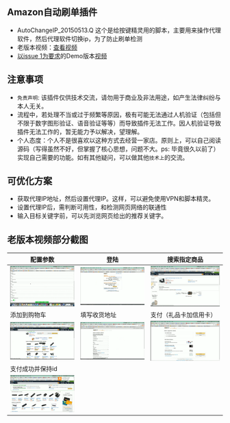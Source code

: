## Amazon自动刷单插件
* AutoChangeIP_20150513.Q 这个是给按键精灵用的脚本，主要用来操作代理软件，然后代理软件切换ip，为了防止刷单检测
* 老版本视频：[查看视频](https://zhoukekestar.github.io/chrome-extension-amazon-autobuy/index.html)
* [以issue 1为要求](https://github.com/zhoukekestar/chrome-extension-amazon-autobuy/issues/1)的Demo版本[视频](http://pan.baidu.com/s/1o8Ncz7k)

## 注意事项
* `免责声明`: 该插件仅供技术交流，请勿用于商业及非法用途，如产生法律纠纷与本人无关。
* 流程中，若处理不当或过于频繁等原因，极有可能无法通过人机验证（包括但不限于数字图形验证、语音验证等等）而导致插件无法工作。因人机验证导致插件无法工作的，暂无能力予以解决，望理解。
* 个人态度：个人不是很喜欢以这种方式去经营一家店。原则上，可以自己阅读源码（写得虽然不好，但掌握了核心思想，问题不大。ps: 毕竟很久以前了）实现自己需要的功能。如有其他疑问，可以做其他`技术上`的交流。

## 可优化方案
* 获取代理IP地址，然后设置代理IP。这样，可以避免使用VPN和脚本精灵。
 * 设置代理IP后，需判断可用性，和检测网页网络的联通性
* 输入目标关键字前，可以先浏览网页给出的推荐关键字。

## 老版本视频部分截图

| 配置参数 | 登陆 | 搜索指定商品 |
| -- | -- | -- |
| ![step-1](./images/step%20(1).png) | ![step-2](./images/step%20(2).png) | ![step-3](./images/step%20(3).png) |
| 添加到购物车 | 填写收货地址 | 支付（礼品卡加信用卡） |
| ![step-4](./images/step%20(4).png) | ![step-5](./images/step%20(5).png) | ![step-6](./images/step%20(6).png) |
| 支付成功并保持id |
| ![step-7](./images/step%20(7).png) |
